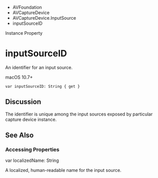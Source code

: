 

- AVFoundation
- AVCaptureDevice
- AVCaptureDevice.InputSource
-  inputSourceID 

Instance Property

# inputSourceID

An identifier for an input source.

macOS 10.7+

``` source
var inputSourceID: String { get }
```

## Discussion

The identifier is unique among the input sources exposed by particular capture device instance.

## See Also

### Accessing Properties

var localizedName: String

A localized, human-readable name for the input source.

